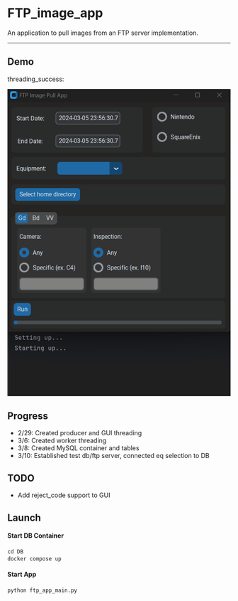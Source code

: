 # FTP_image_app
An application to pull images from an FTP server implementation.

--------------
## Demo
threading_success:

![Threading success!](https://github.com/Alysis369/FTPImageApp/blob/dev/Misc/threading_success.gif)

## Progress
- 2/29: Created producer and GUI threading
- 3/6: Created worker threading
- 3/8: Created MySQL container and tables
- 3/10: Established test db/ftp server, connected eq selection to DB

## TODO
- Add reject_code support to GUI
## Launch
#### Start DB Container
```commandline
cd DB
docker compose up
```
#### Start App
```python
python ftp_app_main.py
```

